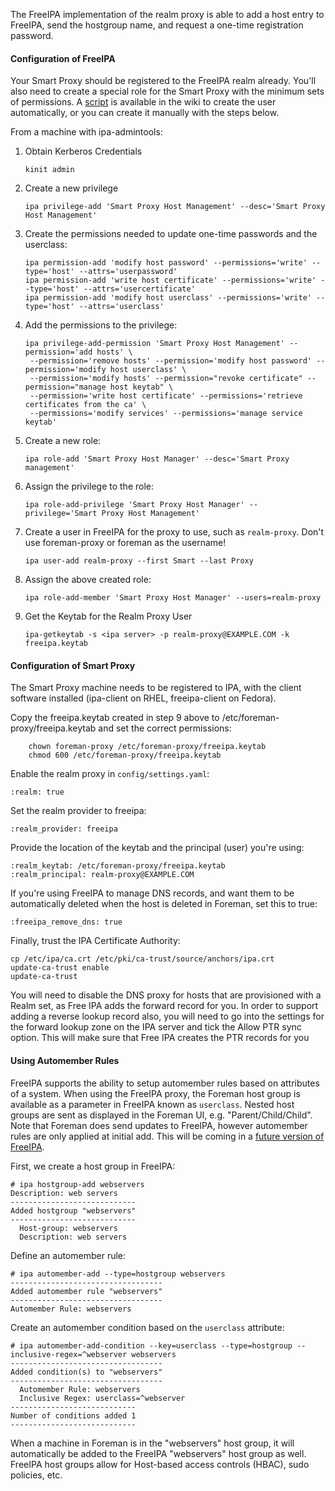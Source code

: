 The FreeIPA implementation of the realm proxy is able to add a host entry to FreeIPA, send the hostgroup name, and request a one-time registration password.

#### Configuration of FreeIPA

Your Smart Proxy should be registered to the FreeIPA realm already.  You'll also need to create a special role for the Smart Proxy
with the minimum sets of permissions. A [script](http://projects.theforeman.org/projects/foreman/wiki/IPASmartProxyUser) is available in the wiki to create the user automatically, or you can create it manually with the steps below.

From a machine with ipa-admintools:

 1. Obtain Kerberos Credentials

        kinit admin

 2. Create a new privilege 

        ipa privilege-add 'Smart Proxy Host Management' --desc='Smart Proxy Host Management'

 3. Create the permissions needed to update one-time passwords and the userclass:

        ipa permission-add 'modify host password' --permissions='write' --type='host' --attrs='userpassword'
        ipa permission-add 'write host certificate' --permissions='write' --type='host' --attrs='usercertificate'
        ipa permission-add 'modify host userclass' --permissions='write' --type='host' --attrs='userclass'

 4. Add the permissions to the privilege:

        ipa privilege-add-permission 'Smart Proxy Host Management' --permission='add hosts' \
         --permission='remove hosts' --permission='modify host password' --permission='modify host userclass' \
         --permission='modify hosts' --permission="revoke certificate" --permission="manage host keytab" \
         --permission='write host certificate' --permissions='retrieve certificates from the ca' \
         --permissions='modify services' --permissions='manage service keytab'

 5. Create a new role:

        ipa role-add 'Smart Proxy Host Manager' --desc='Smart Proxy management'

 6. Assign the privilege to the role:

        ipa role-add-privilege 'Smart Proxy Host Manager' --privilege='Smart Proxy Host Management'

 7. Create a user in FreeIPA for the proxy to use, such as `realm-proxy`.  Don't use foreman-proxy or foreman as the username! 

        ipa user-add realm-proxy --first Smart --last Proxy

 8. Assign the above created role:

        ipa role-add-member 'Smart Proxy Host Manager' --users=realm-proxy

 9. Get the Keytab for the Realm Proxy User

        ipa-getkeytab -s <ipa server> -p realm-proxy@EXAMPLE.COM -k freeipa.keytab

#### Configuration of Smart Proxy

The Smart Proxy machine needs to be registered to IPA, with the client software installed
(ipa-client on RHEL, freeipa-client on Fedora).

Copy the freeipa.keytab created in step 9 above to /etc/foreman-proxy/freeipa.keytab and set
the correct permissions:

        chown foreman-proxy /etc/foreman-proxy/freeipa.keytab
        chmod 600 /etc/foreman-proxy/freeipa.keytab

Enable the realm proxy in `config/settings.yaml`:

    :realm: true

Set the realm provider to freeipa:

    :realm_provider: freeipa

Provide the location of the keytab and the principal (user) you're using:

    :realm_keytab: /etc/foreman-proxy/freeipa.keytab
    :realm_principal: realm-proxy@EXAMPLE.COM

If you're using FreeIPA to manage DNS records, and want them to be 
automatically deleted when the host is deleted in Foreman, set this
to true:

    :freeipa_remove_dns: true

Finally, trust the IPA Certificate Authority:

    cp /etc/ipa/ca.crt /etc/pki/ca-trust/source/anchors/ipa.crt
    update-ca-trust enable
    update-ca-trust

You will need to disable the DNS proxy for hosts that are provisioned with a Realm set, as Free IPA adds the forward record for you. In order to support adding a reverse lookup record also, you will need to go into the settings for the forward lookup zone on the IPA server and tick the Allow PTR sync option. This will make sure that Free IPA creates the PTR records for you

#### Using Automember Rules

FreeIPA supports the ability to setup automember rules based on attributes of a system.  When using the FreeIPA proxy, the Foreman host group is available as a parameter in FreeIPA known as `userclass`.  Nested host groups are sent as displayed in the Foreman UI, e.g. "Parent/Child/Child".  Note that Foreman does send updates to FreeIPA, however automember rules are only applied at initial add.  This will be coming in a [future version of FreeIPA](https://fedorahosted.org/freeipa/ticket/3752).

First, we create a host group in FreeIPA:

    # ipa hostgroup-add webservers
    Description: web servers
    ----------------------------
    Added hostgroup "webservers" 
    ----------------------------
      Host-group: webservers
      Description: web servers

Define an automember rule:

    # ipa automember-add --type=hostgroup webservers
    ----------------------------------
    Added automember rule "webservers" 
    ----------------------------------
    Automember Rule: webservers

Create an automember condition based on the `userclass` attribute:

    # ipa automember-add-condition --key=userclass --type=hostgroup --inclusive-regex=^webserver webservers
    ----------------------------------
    Added condition(s) to "webservers" 
    ----------------------------------
      Automember Rule: webservers
      Inclusive Regex: userclass=^webserver
    ----------------------------
    Number of conditions added 1
    ----------------------------

When a machine in Foreman is in the "webservers" host group, it will automatically be added to the FreeIPA
"webservers" host group as well.  FreeIPA host groups allow for Host-based access controls (HBAC), sudo policies,
etc.

